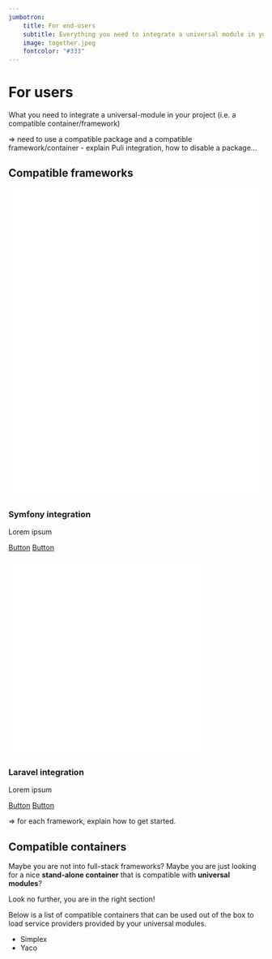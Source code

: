```yaml
---
jumbotron:
    title: For end-users
    subtitle: Everything you need to integrate a universal module in your project
    image: together.jpeg
    fontcolor: "#333"
---
```


For users
=========

What you need to integrate a universal-module in your project (i.e. a compatible container/framework)






=> need to use a compatible package and a compatible framework/container
    - explain Puli integration, how to disable a package...


Compatible frameworks
---------------------

<div class="row">
  <div class="col-sm-6 col-md-4">
    <div class="thumbnail">
      <img src="images/symfony_white_03.png" alt="Symfony">
      <div class="caption">
        <h3>Symfony integration</h3>
        <p>Lorem ipsum</p>
        <p><a href="#" class="btn btn-primary" role="button">Button</a> <a href="#" class="btn btn-default" role="button">Button</a></p>
      </div>
    </div>
  </div>
  <div class="col-sm-6 col-md-4">
      <div class="thumbnail">
        <img src="images/sign-laravel.png" alt="Laravel">
        <div class="caption">
          <h3>Laravel integration</h3>
          <p>Lorem ipsum</p>
          <p><a href="#" class="btn btn-primary" role="button">Button</a> <a href="#" class="btn btn-default" role="button">Button</a></p>
        </div>
      </div>
  </div>
</div>

=> for each framework, explain how to get started.


Compatible containers
---------------------

Maybe you are not into full-stack frameworks? Maybe you are just looking for a nice **stand-alone container** that is compatible with **universal modules**?
 
Look no further, you are in the right section!

Below is a list of compatible containers that can be used out of the box to load service providers provided by your universal modules.

- Simplex
- Yaco